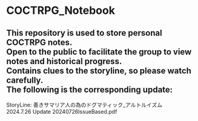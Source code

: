 # COCTRPG_Notebook
This repository is used to store personal COCTRPG notes.   
Open to the public to facilitate the group to view notes and historical progress.  
Contains clues to the storyline, so please watch carefully.  
The following is the corresponding update:  
---------------------------------------------------------------------------------------------------  
StoryLine: 善きサマリア人の為のドグマティック_アルトルイズム  
2024.7.26 Update 20240726IssueBased.pdf  
